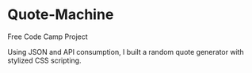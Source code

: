 # Quote-Machine

Free Code Camp Project 

Using JSON and API consumption, I built a random quote generator with stylized CSS scripting.
